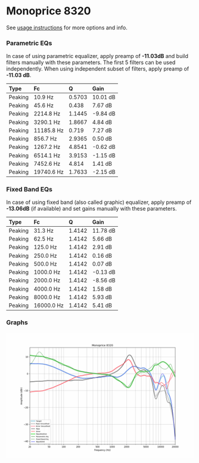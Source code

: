 # Monoprice 8320
See [usage instructions](https://github.com/jaakkopasanen/AutoEq#usage) for more options and info.

### Parametric EQs
In case of using parametric equalizer, apply preamp of **-11.03dB** and build filters manually
with these parameters. The first 5 filters can be used independently.
When using independent subset of filters, apply preamp of **-11.03 dB**.

| Type    | Fc         |      Q | Gain     |
|:--------|:-----------|:-------|:---------|
| Peaking | 10.9 Hz    | 0.5703 | 10.01 dB |
| Peaking | 45.6 Hz    | 0.438  | 7.67 dB  |
| Peaking | 2214.8 Hz  | 1.1445 | -9.84 dB |
| Peaking | 3290.1 Hz  | 1.8667 | 4.84 dB  |
| Peaking | 11185.8 Hz | 0.719  | 7.27 dB  |
| Peaking | 856.7 Hz   | 2.9365 | 0.50 dB  |
| Peaking | 1267.2 Hz  | 4.8541 | -0.62 dB |
| Peaking | 6514.1 Hz  | 3.9153 | -1.15 dB |
| Peaking | 7452.6 Hz  | 4.814  | 1.41 dB  |
| Peaking | 19740.6 Hz | 1.7633 | -2.15 dB |

### Fixed Band EQs
In case of using fixed band (also called graphic) equalizer, apply preamp of **-13.06dB**
(if available) and set gains manually with these parameters.

| Type    | Fc         |      Q | Gain     |
|:--------|:-----------|:-------|:---------|
| Peaking | 31.3 Hz    | 1.4142 | 11.78 dB |
| Peaking | 62.5 Hz    | 1.4142 | 5.66 dB  |
| Peaking | 125.0 Hz   | 1.4142 | 2.91 dB  |
| Peaking | 250.0 Hz   | 1.4142 | 0.16 dB  |
| Peaking | 500.0 Hz   | 1.4142 | 0.07 dB  |
| Peaking | 1000.0 Hz  | 1.4142 | -0.13 dB |
| Peaking | 2000.0 Hz  | 1.4142 | -8.56 dB |
| Peaking | 4000.0 Hz  | 1.4142 | 1.58 dB  |
| Peaking | 8000.0 Hz  | 1.4142 | 5.93 dB  |
| Peaking | 16000.0 Hz | 1.4142 | 5.41 dB  |

### Graphs
![](./Monoprice%208320.png)